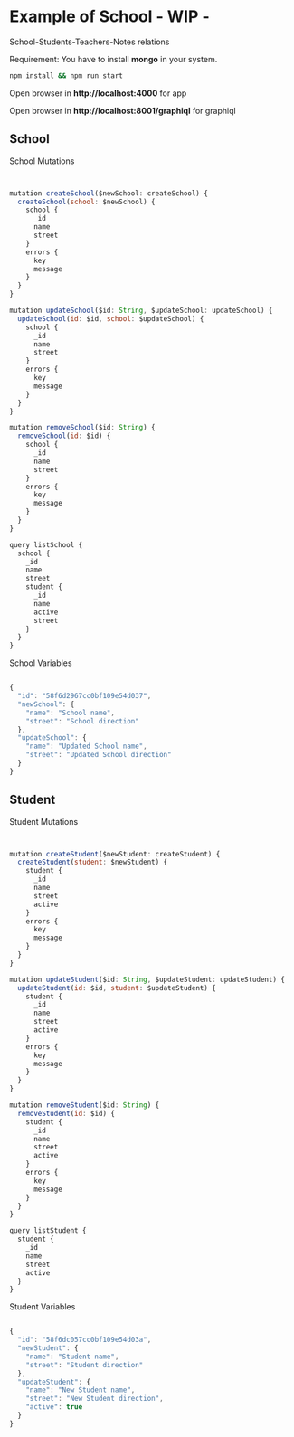 # Example of School - WIP -

School-Students-Teachers-Notes relations

Requirement: You have to install **mongo** in your system.


```bash
npm install && npm run start
```


Open browser in **http://localhost:4000** for app

Open browser in **http://localhost:8001/graphiql** for graphiql

## School

School Mutations

```javascript


mutation createSchool($newSchool: createSchool) {
  createSchool(school: $newSchool) {
    school {
      _id
      name
      street
    }
    errors {
      key
      message
    }
  }
}

mutation updateSchool($id: String, $updateSchool: updateSchool) {
  updateSchool(id: $id, school: $updateSchool) {
    school {
      _id
      name
      street
    }
    errors {
      key
      message
    }
  }
}

mutation removeSchool($id: String) {
  removeSchool(id: $id) {
    school {
      _id
      name
      street
    }
    errors {
      key
      message
    }
  }
}

query listSchool {
  school {
    _id
    name
    street
    student {
      _id
      name
      active
      street
    }
  }
}


```

School Variables


```Javascript

{
  "id": "58f6d2967cc0bf109e54d037",
  "newSchool": {
    "name": "School name",
    "street": "School direction"
  },
  "updateSchool": {
    "name": "Updated School name",
    "street": "Updated School direction"
  }
}

```

## Student

Student Mutations

```javascript


mutation createStudent($newStudent: createStudent) {
  createStudent(student: $newStudent) {
    student {
      _id
      name
      street
      active
    }
    errors {
      key
      message
    }
  }
}

mutation updateStudent($id: String, $updateStudent: updateStudent) {
  updateStudent(id: $id, student: $updateStudent) {
    student {
      _id
      name
      street
      active
    }
    errors {
      key
      message
    }
  }
}

mutation removeStudent($id: String) {
  removeStudent(id: $id) {
    student {
      _id
      name
      street
      active
    }
    errors {
      key
      message
    }
  }
}

query listStudent {
  student {
    _id
    name
    street
    active
  }
}


```

Student Variables


```Javascript

{
  "id": "58f6dc057cc0bf109e54d03a",
  "newStudent": {
    "name": "Student name",
    "street": "Student direction"
  },
  "updateStudent": {
    "name": "New Student name",
    "street": "New Student direction",
    "active": true
  }
}

```